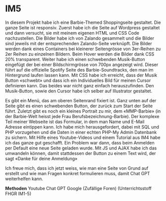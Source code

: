 # IM5
In diesem Projekt habe ich eine Barbie-Themed Shoppingseite gestaltet. Die ganze Seite ist responsiv. Zuerst habe ich die Seite auf Wordpress gestaltet und dann versucht, sie mit meinem eigenen HTML und CSS Code nachzustellen. Die Bilder habe ich von Zalando gesammelt und die Bilder sind jeweils mit der entsprechenden Zalando-Seite verknüpft. Die Bilder werden dank eines Containers bei kleinerer Seitengrösse von 3er-Reihen zu 2er Reihen zu einzelnen Bildern. Beim Hover werden die Bilder dank CSS 20% transparent. Weiter habe ich einen schwebenden Musik-Button eingefügt der bei einer Bildschirmgrösse von 700px angezeigt wird. Dieser führt auf die offizielle Spotify Seite des Barbie-Soundtracks, den man im Hintergrund laufen lassen kann. Mit CSS habe ich erreicht, dass der Musik Button «schwebt» und dass ich ein Individuelles Bild für meinen Cursor definieren kann. Das beides war nicht ganz einfach herauszufinden. Den Musik-Button, sowie den Cursor habe ich selber auf Illustrator gestaltet.

Es gibt ein Menü, das am oberen Seitenrand fixiert ist. Ganz unten auf der Seite gibt es einen schwebenden Button, der zurück zum Start der Seite führt.  Zuletzt gibt es noch ein kleines Portrait zu mir, dem «MMP-Barbie» (in der Barbie-Welt heisst jede Frau Berufsbezeichnung-Barbie). Der komplexe Teil meiner Webseite ist das Formular, in dem man Name und E-Mail Adresse eintippen kann. Ich habe mich herausgefordert, dabei mit SQL und PHP vorzugehen und die Daten in einer echten PHP-My Admin Datenbank zu sichern. Mit Hilfe eines Youtube-Videos und einem Tutorial aus IM4 habe ich das ganze gut geschafft. Ein Problem war dann, dass beim Anmelden per Default eine neue Seite geladen wurde. Mit JS und AJAX habe ich das umwandeln können, damit stattdessen der Button zu einem Text wird, der sagt «Danke für deine Anmeldung» 

Ich freue mich, dass ich jetzt weiss, wie man eine Seite von Grund auf erstellt und wie man Fragen konkret formulieren muss, damit Chat GPT weiterhelfen kann. 


<b>Methoden</b>
Youtube
Chat GPT
Google (Zufällige Foren)
(Unterrichtsstoff FHGR IM1-5)
